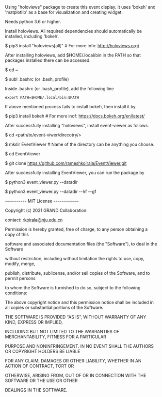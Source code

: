 Using "holoviews" package to create this event display. It uses 'bokeh' and 'matplotlib' as a base for visualization and creating widget.

Needs python 3.6 or higher.

Install holoviews. All required dependencies should automatically be installed, including 'bokeh'.

  $ pip3 install "holoviews[all]"    # For more info: http://holoviews.org/
  
  
After installing holoviews, add $HOME/.local/bin in the PATH so that packages installed there can be accessed.

  $ cd ~
  
  $ subl .bashrc      (or .bash_profile)
  
Inside .bashrc (or .bash_profile), add the following line

    export PATH=$HOME/.local/bin:$PATH


If above mentioned process fails to install bokeh, then install it by

  $ pip3 install bokeh 	# For more inof: https://docs.bokeh.org/en/latest/


After successfully installing "holoviews", install event-viewer as follows.

  $ cd <path/to/event-viwer/direcotry/>
  
  $ mkdir EventViewer    # Name of the directory can be anything you choose.
  
  $ cd EventViewer
  
  $ git clone https://github.com/rameshkoirala/EventViewer.git
  
After successfully installing EventViewer, you can run the package by

  $ python3 event_viewer.py --datadir <path>
	
  $ python3 event_viewer.py --datadir <path> --hf <filename> --gf <geometry filename>

	
----------- MIT License -------------
	
Copyright (c) 2021 GRAND Collaboration
	
contact: rkoirala@nju.edu.cn

	
Permission is hereby granted, free of charge, to any person obtaining a copy of this 
	
software and associated documentation files (the "Software"), to deal in the Software 
	
without restriction, including without limitation the rights to use, copy, modify, merge, 
	
publish, distribute, sublicense, and/or sell copies of the Software, and to permit persons 
	
to whom the Software is furnished to do so, subject to the following conditions:
	

The above copyright notice and this permission notice shall be included in all copies or substantial portions of the Software. 
	

THE SOFTWARE IS PROVIDED "AS IS", WITHOUT WARRANTY OF ANY KIND, EXPRESS OR IMPLIED, 
	
INCLUDING BUT NOT LIMITED TO THE WARRANTIES OF MERCHANTABILITY, FITNESS FOR A PARTICULAR 
	
PURPOSE AND NONINFRINGEMENT. IN NO EVENT SHALL THE AUTHORS OR COPYRIGHT HOLDERS BE LIABLE 
	
FOR ANY CLAIM, DAMAGES OR OTHER LIABILITY, WHETHER IN AN ACTION OF CONTRACT, TORT OR 
	
OTHERWISE, ARISING FROM, OUT OF OR IN CONNECTION WITH THE SOFTWARE OR THE USE OR OTHER 
	
DEALINGS IN THE SOFTWARE.
